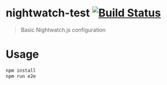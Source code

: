 # nightwatch-test [![Build Status](https://travis-ci.org/siwatpru/nightwatch-test.svg?branch=master)](https://travis-ci.org/siwatpru/nightwatch-test)

> Basic Nightwatch.js configuration

# Usage
```bash
npm install
npm run e2e
```
